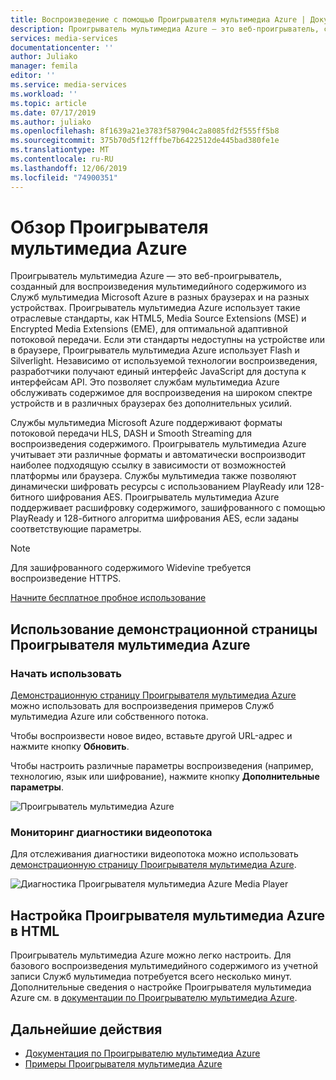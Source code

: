 ```yaml
---
title: Воспроизведение с помощью Проигрывателя мультимедиа Azure | Документация Майкрософт
description: Проигрыватель мультимедиа Azure — это веб-проигрыватель, созданный для воспроизведения мультимедийного содержимого из Служб мультимедиа Microsoft Azure в разных браузерах и на разных устройствах.
services: media-services
documentationcenter: ''
author: Juliako
manager: femila
editor: ''
ms.service: media-services
ms.workload: ''
ms.topic: article
ms.date: 07/17/2019
ms.author: juliako
ms.openlocfilehash: 8f1639a21e3783f587904c2a8085fd2f555ff5b8
ms.sourcegitcommit: 375b70d5f12fffbe7b6422512de445bad380fe1e
ms.translationtype: MT
ms.contentlocale: ru-RU
ms.lasthandoff: 12/06/2019
ms.locfileid: "74900351"
---
```

# <a name="azure-media-player-overview"></a>Обзор Проигрывателя мультимедиа Azure

Проигрыватель мультимедиа Azure — это веб-проигрыватель, созданный для воспроизведения мультимедийного содержимого из Служб мультимедиа Microsoft Azure в разных браузерах и на разных устройствах. Проигрыватель мультимедиа Azure использует такие отраслевые стандарты, как HTML5, Media Source Extensions (MSE) и Encrypted Media Extensions (EME), для оптимальной адаптивной потоковой передачи. Если эти стандарты недоступны на устройстве или в браузере, Проигрыватель мультимедиа Azure использует Flash и Silverlight. Независимо от используемой технологии воспроизведения, разработчики получают единый интерфейс JavaScript для доступа к интерфейсам API. Это позволяет службам мультимедиа Azure обслуживать содержимое для воспроизведения на широком спектре устройств и в различных браузерах без дополнительных усилий.

Службы мультимедиа Microsoft Azure поддерживают форматы потоковой передачи HLS, DASH и Smooth Streaming для воспроизведения содержимого. Проигрыватель мультимедиа Azure учитывает эти различные форматы и автоматически воспроизводит наиболее подходящую ссылку в зависимости от возможностей платформы или браузера. Службы мультимедиа также позволяют динамически шифровать ресурсы с использованием PlayReady или 128-битного шифрования AES. Проигрыватель мультимедиа Azure поддерживает расшифровку содержимого, зашифрованного с помощью PlayReady и 128-битного алгоритма шифрования AES, если заданы соответствующие параметры. 

> [!NOTE]
> Для зашифрованного содержимого Widevine требуется воспроизведение HTTPS.

[Начните бесплатное пробное использование](https://azure.microsoft.com/pricing/free-trial/)

## <a name="use-azure-media-player-demo-page"></a>Использование демонстрационной страницы Проигрывателя мультимедиа Azure

### <a name="start-using"></a>Начать использовать

[Демонстрационную страницу Проигрывателя мультимедиа Azure](https://aka.ms/azuremediaplayer) можно использовать для воспроизведения примеров Служб мультимедиа Azure или собственного потока.  

Чтобы воспроизвести новое видео, вставьте другой URL-адрес и нажмите кнопку **Обновить**.

Чтобы настроить различные параметры воспроизведения (например, технологию, язык или шифрование), нажмите кнопку **Дополнительные параметры**.

![Проигрыватель мультимедиа Azure](./media/azure-media-player/home-page.png)

### <a name="monitor-diagnostics-of-a-video-stream"></a>Мониторинг диагностики видеопотока

Для отслеживания диагностики видеопотока можно использовать [демонстрационную страницу Проигрывателя мультимедиа Azure](https://aka.ms/azuremediaplayer). 

![Диагностика Проигрывателя мультимедиа Azure Media Player](./media/azure-media-player/diagnostics.png)

## <a name="set-up-azure-media-player-in-your-html"></a>Настройка Проигрывателя мультимедиа Azure в HTML

Проигрыватель мультимедиа Azure можно легко настроить. Для базового воспроизведения мультимедийного содержимого из учетной записи Служб мультимедиа потребуется всего несколько минут. Дополнительные сведения о настройке Проигрывателя мультимедиа Azure см. в [документации по Проигрывателю мультимедиа Azure](https://aka.ms/ampdocs). 

## <a name="next-steps"></a>Дальнейшие действия

- [Документация по Проигрывателю мультимедиа Azure](https://aka.ms/ampdocs)
- [Примеры Проигрывателя мультимедиа Azure](https://aka.ms/ampsamples)
